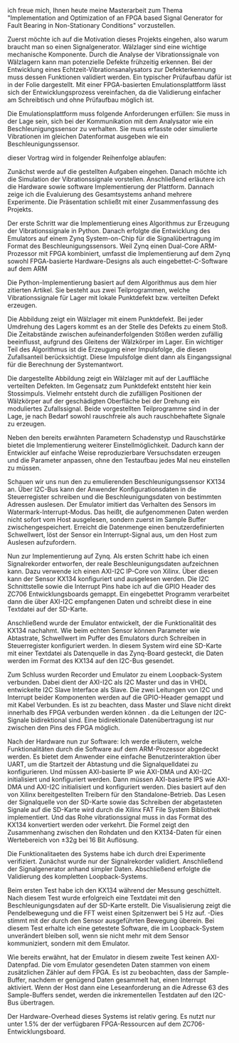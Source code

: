 ich freue mich, Ihnen heute meine Masterarbeit zum Thema "Implementation and Optimization of an FPGA based Signal Generator for Fault Bearing in Non-Stationary Conditions" vorzustellen.

Zuerst möchte ich auf die Motivation dieses Projekts eingehen, also warum braucht man so einen Signalgenerator. Wälzlager sind eine wichtige mechanische Komponente. Durch die Analyse der Vibrationssignale von  Wälzlagern kann man potenzielle Defekte frühzeitig erkennen. Bei der Entwicklung eines Echtzeit-Vibrationsanalysators zur Defekterkennung muss dessen Funktionen validiert werden. Ein typischer Prüfaufbau dafür ist in der Folie dargestellt. Mit einer FPGA-basierten Emulationsplattform lässt sich der Entwicklungsprozess vereinfachen, da die Validierung einfacher am Schreibtisch und ohne Prüfaufbau möglich ist.

Die Emulationsplattform muss folgende Anforderungen erfüllen: Sie muss in der Lage sein, sich bei der Kommunikation mit dem Analysator wie ein Beschleunigungssensor zu verhalten. Sie muss erfasste oder simulierte Vibrationen im gleichen Datenformat ausgeben wie ein Beschleunigungssensor.

dieser Vortrag wird in folgender Reihenfolge ablaufen: 

Zunächst werde auf die gestellten Aufgaben eingehen. Danach möchte ich  die Simulation der Vibrationssignale vorstellen. Anschließend  erläutere ich die Hardware sowie software Implementierung der Plattform. Dannach zeige ich  die Evaluierung des Gesamtsystems anhand mehrere Experimente. Die Präsentation schließt mit einer Zusammenfassung des Projekts.

Der erste Schritt war die Implementierung eines Algorithmus zur Erzeugung der Vibrationssignale in Python. Danach erfolgte die Entwicklung des Emulators auf einem Zynq System-on-Chip für die Signalübertragung im Format des Beschleunigungssensors.  Weil Zynq einen Dual-Core ARM-Prozessor mit  FPGA kombiniert, umfasst die Implementierung auf dem Zynq sowohl FPGA-basierte Hardware-Designs als auch eingebettet-C-Software auf dem ARM

Die Python-Implementierung basiert auf dem Algorithmus aus dem hier zitierten Artikel. Sie besteht aus zwei Teilprogrammen, welche Vibrationssignale für Lager mit lokale Punktdefekt bzw. verteilten Defekt erzeugen.

Die Abbildung zeigt ein Wälzlager mit einem Punktdefekt. Bei jeder Umdrehung des Lagers kommt es an der Stelle des Defekts zu einem Stoß. Die Zeitabstände zwischen aufeinanderfolgenden Stößen werden zufällig beeinflusst, aufgrund des Gleitens der Wälzkörper im Lager.  Ein wichtiger Teil des Algorithmus ist die Erzeugung einer Impulsfolge, die diesen Zufallsanteil berücksichtigt. Diese Impulsfolge dient dann als Eingangssignal für die Berechnung der Systemantwort. 

Die dargestellte Abbildung zeigt ein Wälzlager mit auf der Lauffläche verteilten Defekten. Im Gegensatz zum Punktdefekt entsteht hier kein Stossimpuls. Vielmehr entsteht durch die zufälligen Positionen der Wälzkörper auf der geschädigten Oberfläche bei der Drehung ein moduliertes Zufallssignal.  Beide vorgestellten Teilprogramme  sind in der Lage, je nach Bedarf sowohl rauschfreie als auch rauschbehaftete Signale zu erzeugen.  


Neben den bereits erwähnten Parametern Schadenstyp und Rauschstärke bietet die Implementierung weiterer Einstellmöglichkeit. Dadurch kann der Entwickler auf einfache Weise reproduzierbare Versuchsdaten erzeugen und die Parameter anpassen, ohne den Testaufbau jedes Mal neu einstellen zu müssen.

Schauen wir uns nun den zu emulierenden Beschleunigungssensor KX134 an. Über  I2C-Bus kann der Anwender Konfigurationsdaten in die Steuerregister schreiben und die Beschleunigungsdaten von bestimmten Adressen auslesen. Der Emulator imitiert das Verhalten des Sensors im Watermark-Interrupt-Modus.  Das heißt, die aufgenommenen Daten werden nicht sofort vom Host ausgelesen, sondern zuerst im Sample Buffer zwischengespeichert. Erreicht die Datenmenge einen benutzerdefinierten Schwellwert, löst der Sensor ein Interrupt-Signal aus, um den Host zum Auslesen aufzufordern.

Nun zur Implementierung auf Zynq. Als ersten Schritt habe ich einen Signalrekorder entworfen, der reale Beschleunigungsdaten aufzeichnen kann. Dazu verwende ich einen AXI-I2C IP-Core von Xilinx. Über diesen kann der Sensor KX134 konfiguriert und ausgelesen werden. Die I2C Schnittstelle sowie die Interrupt Pins habe ich auf die GPIO Header des ZC706 Entwicklungsboards gemappt. Ein eingebettet Programm verarbeitet dann die über AXI-I2C empfangenen Daten und schreibt diese in eine Textdatei auf der SD-Karte.


Anschließend wurde der Emulator entwickelt, der die Funktionalität des KX134 nachahmt. Wie beim echten Sensor können Parameter wie Abtastrate, Schwellwert im Puffer des Emulators durch Schreiben in Steuerregister konfiguriert werden.   In diesem System wird eine SD-Karte mit einer Textdatei als Datenquelle in das Zynq-Board gesteckt, die Daten werden im Format des KX134 auf den I2C-Bus gesendet.

Zum Schluss wurden Recorder und Emulator zu einem Loopback-System verbunden. Dabei dient der AXI-I2C als I2C Master und das in VHDL entwickelte I2C Slave Interface als Slave. Die zwei Leitungen von I2C und Interrupt beider Komponenten werden auf die GPIO-Header gemappt und mit Kabel Verbunden. Es ist zu beachten, dass Master und Slave nicht direkt innerhalb des FPGA verbunden werden können . da die Leitungen der I2C-Signale bidirektional sind. Eine bidirektionale Datenübertragung ist nur zwischen den Pins des FPGA möglich.

Nach der Hardware nun zur Software: Ich werde erläutern, welche Funktionalitäten durch die Software auf dem ARM-Prozessor abgedeckt werden. Es bietet dem Anwender eine einfache Benutzerinteraktion über UART, um die Startzeit der Abtastung und die Signalquelldatei zu konfigurieren.   Und müssen AXI-basierte IP wie AXI-DMA und AXI-I2C initialisiert und konfiguriert werden. Dann müssen AXI-basierte IPS wie AXI-DMA und AXI-I2C initialisiert und konfiguriert werden. Dies basiert auf den von Xilinx bereitgestellten Treibern für den Standalone-Betrieb. Das Lesen der Signalquelle von der SD-Karte sowie das Schreiben der abgetasteten Signale auf die SD-Karte wird durch die Xilinx FAT File System Bibliothek implementiert.  Und das Rohe vibrationssignal  muss in das Format des KX134 konvertiert werden oder verkehrt. Die Formel zeigt den Zusammenhang zwischen den Rohdaten und den KX134-Daten für einen Wertebereich von ±32g bei 16 Bit Auflösung.

Die Funktionalitaeten des Systems habe ich durch drei  Experimente verifiziert. Zunächst wurde nur der Signalrekorder validiert. Anschließend der Signalgenerator anhand simpler Daten. Abschließend erfolgte die Validierung des kompletten Loopback-Systems.  

Beim ersten Test habe ich den KX134 während der Messung geschüttelt. Nach diesem Test wurde erfolgreich eine Textdatei mit den Beschleunigungsdaten auf der SD-Karte erstellt. Die Visualisierung zeigt die Pendelbewegung und die FFT weist einen Spitzenwert bei 5 Hz auf. -Dies stimmt mit der durch den Sensor ausgeführten Bewegung überein.  Bei diesem Test erhalte ich eine getestete Software, die im Loopback-System unverändert bleiben soll, wenn sie nicht mehr mit dem Sensor kommuniziert, sondern mit dem Emulator.  

Wie bereits erwähnt, hat der Emulator in diesem zweite Test keinen AXI-Datenpfad.  Die vom Emulator gesendeten Daten stammen von einem zusätzlichen Zähler auf dem FPGA. 
Es ist zu beobachten, dass der Sample-Buffer, nachdem er genügend Daten gesammelt hat, einen Interrupt aktiviert.  Wenn der Host dann eine Leseanforderung an die Adresse 63 des Sample-Buffers sendet, werden die inkrementellen Testdaten auf den I2C-Bus übertragen.

Der Hardware-Overhead dieses Systems ist relativ gering. Es nutzt nur unter 1.5% der  der verfügbaren FPGA-Ressourcen auf dem ZC706-Entwicklungsboard.